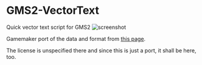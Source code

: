 # GMS2-VectorText
Quick vector text script for GMS2
![screenshot](https://i.imgur.com/FFK8NuW.png)

Gamemaker port of the data and format from [this page](http://paulbourke.net/dataformats/hershey/).

The license is unspecified there and since this is just a port, it shall be here, too. 
